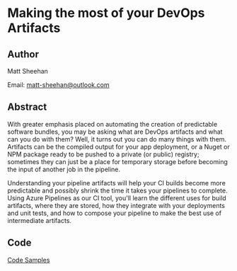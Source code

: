 # Making the most of your DevOps Artifacts

## Author
Matt Sheehan

Email: matt-sheehan@outlook.com

## Abstract
With greater emphasis placed on automating the creation of predictable software bundles, you may be asking what are DevOps artifacts and what can you do with them? Well, it turns out you can do many things with them. Artifacts can be the compiled output for your app deployment, or a Nuget or NPM package ready to be pushed to a private (or public) registry; sometimes they can just be a place for temporary storage before becoming the input of another job in the pipeline.

Understanding your pipeline artifacts will help your CI builds become more predictable and possibly shrink the time it takes your pipelines to complete. Using Azure Pipelines as our CI tool, you'll learn the different uses for build artifacts, where they are stored, how they integrate with your deployments and unit tests, and how to compose your pipeline to make the best use of intermediate artifacts.

## Code
[Code Samples](https://github.com/MattSheehanDev/codemash2022-artifacts)
